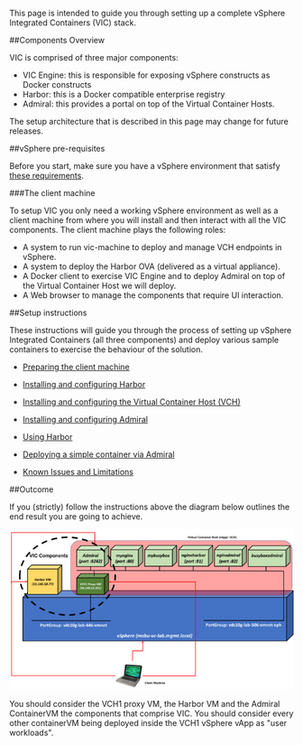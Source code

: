 
This page is intended to guide you through setting up a complete vSphere Integrated Containers (VIC) stack.

##Components Overview

VIC is comprised of three major components:

- VIC Engine: this is responsible for exposing vSphere constructs as Docker constructs
- Harbor: this is a Docker compatible enterprise registry
- Admiral: this provides a portal on top of the Virtual Container Hosts.   

The setup architecture that is described in this page may change for future releases.

##vSphere pre-requisites

Before you start, make sure you have a vSphere environment that satisfy [these requirements](https://vmware.github.io/vic/assets/files/html/vic_installation/vic_installation_prereqs.html).

###The client machine  

To setup VIC you only need a working vSphere environment as well as a client machine from where you will install and then interact with all the VIC components. The client machine plays the following roles:

- A system to run vic-machine to deploy and manage VCH endpoints in vSphere.
- A system to deploy the Harbor OVA (delivered as a virtual appliance).
- A Docker client to exercise VIC Engine and to deploy Admiral on top of the Virtual Container Host we will deploy.
- A Web browser to manage the components that require UI interaction.

##Setup instructions

These instructions will guide you through the process of setting up vSphere Integrated Containers (all three components) and deploy various sample containers to exercise the behaviour of the solution.

- [Preparing the client machine](preparing-the-client-machine.md)

- [Installing and configuring Harbor](install-configure-harbor.md)

- [Installing and configuring the Virtual Container Host (VCH)](install-configure-vch.md)

- [Installing and configuring Admiral](install-configure-admiral.md)

- [Using Harbor](using-harbor.md)

- [Deploying a simple container via Admiral](deploy-simple-container-via-admiral.md)

- [Known Issues and Limitations](known-issues-limitations.md)

##Outcome

If you (strictly) follow the instructions above the diagram below outlines the end result you are going to achieve.

![Outcome](outcome.png)

You should consider the VCH1 proxy VM, the Harbor VM and the Admiral ContainerVM the components that comprise VIC. You should consider every other containerVM being deployed inside the VCH1 vSphere vApp as "user workloads".  
